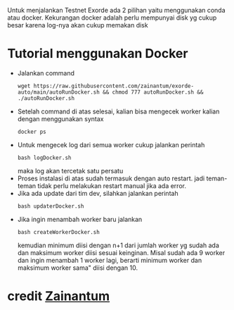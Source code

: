 Untuk menjalankan Testnet Exorde ada 2 pilihan yaitu menggunakan conda atau docker. Kekurangan docker adalah perlu mempunyai disk yg cukup besar karena log-nya akan cukup memakan disk

# Tutorial menggunakan Docker

- Jalankan command
    ```
    wget https://raw.githubusercontent.com/zainantum/exorde-auto/main/autoRunDocker.sh && chmod 777 autoRunDocker.sh && ./autoRunDocker.sh
    ```
- Setelah command di atas selesai, kalian bisa mengecek worker kalian dengan menggunakan syntax
    ```
    docker ps
    ```
- Untuk mengecek log dari semua worker cukup jalankan perintah
    ```
    bash logDocker.sh
    ```
    maka log akan tercetak satu persatu
- Proses instalasi di atas sudah termasuk dengan auto restart. jadi teman-teman tidak perlu melakukan restart manual jika ada error.
- Jika ada update dari tim dev, silahkan jalankan perintah
    ```
    bash updaterDocker.sh
    ```
- Jika ingin menambah worker baru jalankan
     ```
     bash createWorkerDocker.sh
     ```
   kemudian minimum diisi dengan n+1 dari jumlah worker yg sudah ada dan maksimum worker diisi sesuai keinginan. Misal sudah ada 9 worker dan ingin menambah 1 worker lagi, berarti minimum worker dan maksimum worker sama" diisi dengan 10.

# credit [Zainantum](https://github.com/zainantum/exorde-auto/blob/main/tutorial-exorde.md)
